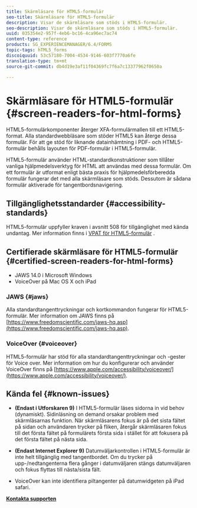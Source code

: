 ```yaml
---
title: Skärmläsare för HTML5-formulär
seo-title: Skärmläsare för HTML5-formulär
description: Visar de skärmläsare som stöds i HTML5-formulär.
seo-description: Visar de skärmläsare som stöds i HTML5-formulär.
uuid: 035354e2-957f-4eb6-bc16-4ca96ec7ac74
content-type: reference
products: SG_EXPERIENCEMANAGER/6.4/FORMS
topic-tags: hTML5_forms
discoiquuid: 53c57180-7004-4534-9146-603f7770a6fe
translation-type: tm+mt
source-git-commit: db4d19e3af11f04369fc7f6a7c13377962f0650a

---
```



# Skärmläsare för HTML5-formulär {#screen-readers-for-html-forms}

HTML5-formulärkomponenter återger XFA-formulärmallen till ett HTML5-format. Alla standardwebbläsare som stöder HTML5 kan återge dessa formulär. För att ge stöd för liknande datainhämtning i PDF- och HTML5-formulär behålls layouten för PDF-formulär i HTML5-formulär.

HTML5-formulär använder HTML-standardkonstruktioner som tillåter vanliga hjälpmedelsverktyg för HTML att användas med dessa formulär. Om ett formulär är utformat enligt bästa praxis för hjälpmedelsförberedda formulär fungerar det med alla skärmläsare som stöds. Dessutom är sådana formulär aktiverade för tangentbordsnavigering.

## Tillgänglighetsstandarder {#accessibility-standards}

HTML5-formulär uppfyller kraven i avsnitt 508 för tillgänglighet med kända undantag. Mer information finns i [VPAT för HTML5-formulär](https://www.adobe.com/mena_en/accessibility/compliance/livecycle-mobile-forms-es4-section-508-vpat.html) .

## Certifierade skärmläsare för HTML5-formulär {#certified-screen-readers-for-html-forms}

* JAWS 14.0 i Microsoft Windows
* VoiceOver på Mac OS X och iPad

### JAWS {#jaws}

Alla standardtangenttryckningar och kortkommandon fungerar för HTML5-formulär. Mer information om JAWS finns på [https://www.freedomscientific.com/jaws-hq.asp](https://www.freedomscientific.com/jaws-hq.asp).

### VoiceOver {#voiceover}

HTML5-formulär har stöd för alla standardtangenttryckningar och -gester för Voice over. Mer information om hur du konfigurerar och använder VoiceOver finns på [https://www.apple.com/accessibility/voiceover/](https://www.apple.com/accessibility/voiceover/).

## Kända fel {#known-issues}

* **(Endast i Utforskaren 9)** I HTML5-formulär läses sidorna in vid behov (dynamiskt). Sidinläsning on demand orsakar problem med skärmläsarnas funktion. När skärmläsarens fokus är på det sista fältet på sidan och användaren trycker på fliken, återgår skärmläsaren fokus till det första fältet på formulärets första sida i stället för att fokusera på det första fältet på nästa sida.
* **(Endast Internet Explorer 9)** Datumväljarkontrollen i HTML5-formulär är inte helt tillgänglig med tangentbordet. Om du trycker på upp-/nedtangenterna flera gånger i datumväljaren stängs datumväljaren och fokus flyttas till nästa/sista fält.

* VoiceOver kan inte identifiera piltangenter på datumwidgeten på iPad safari.

**[Kontakta supporten](https://www.adobe.com/account/sign-in.supportportal.html)**
